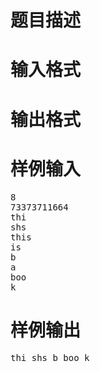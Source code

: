 

# 题目描述



# 输入格式



# 输出格式



# 样例输入


<pre>8
73373711664
thi
shs
this
is
b
a
boo
k</pre>

# 样例输出


<pre>thi shs b boo k</pre>
